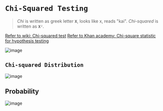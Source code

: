 # `Chi-Squared Testing`
> _Chi_ is written as greek letter `𝐗`, looks like x, reads "kai".
_Chi-squared_ is written as `𝐗²`.

[Refer to wiki: Chi-squared test](https://www.wikiwand.com/en/Chi-squared_test)
[Refer to Khan academy: Chi-square statistic for hypothesis testing](https://www.khanacademy.org/math/ap-statistics/chi-square-tests/modal/v/chi-square-statistic)

![image](https://user-images.githubusercontent.com/14041622/45566165-6edf6f80-b888-11e8-854e-b486e8b6c9c4.png)


## `Chi-squared Distribution`

![image](https://user-images.githubusercontent.com/14041622/45566217-9a625a00-b888-11e8-98f7-92c78af3ac04.png)



## Probability
![image](https://user-images.githubusercontent.com/14041622/45566259-afd78400-b888-11e8-950f-3af7dede9107.png)
